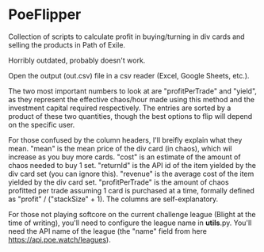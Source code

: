 # PoeFlipper
Collection of scripts to calculate profit in buying/turning in div cards and selling the products in Path of Exile.

Horribly outdated, probably doesn't work.

Open the output (out.csv) file in a csv reader (Excel, Google Sheets, etc.).

The two most important numbers to look at are "profitPerTrade" and "yield", as they represent the effective chaos/hour made using this method and the investment capital required respectively. The entries are sorted by a product of these two quantities, though the best options to flip will depend on the specific user.

For those confused by the column headers, I'll breifly explain what they mean. "mean" is the mean price of the div card (in chaos), which wil increase as you buy more cards. "cost" is an estimate of the amount of chaos needed to buy 1 set. "returnId" is the API id of the item yielded by the div card set (you can ignore this). "revenue" is the average cost of the item yielded by the div card set. "profitPerTrade" is the amount of chaos profitted per trade assuming 1 card is purchased at a time, formally defined as "profit" / ("stackSize" + 1). The columns are self-explanatory.

For those not playing softcore on the current challenge league (Blight at the time of writing), you'll need to configure the league name in __utils__.py. You'll need the API name of the league (the "name" field from here https://api.poe.watch/leagues).
